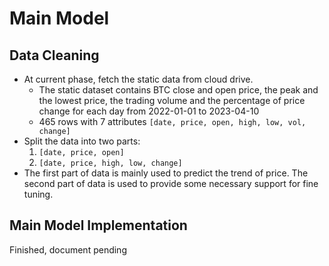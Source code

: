 # Main Model

## Data Cleaning

- At current phase, fetch the static data from cloud drive.
  - The static dataset contains BTC close and open price, the peak and the lowest price, the trading volume and the percentage of price change for each day from 2022-01-01 to 2023-04-10
  - 465 rows with 7 attributes `[date, price, open, high, low, vol, change]`
- Split the data into two parts:
  1. `[date, price, open]`
  2. `[date, price, high, low, change]`
- The first part of data is mainly used to predict the trend of price. The second part of data is used to provide some necessary support for fine tuning.

## Main Model Implementation

Finished, document pending
